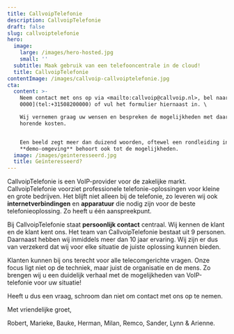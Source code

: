 ```yaml
---
title: CallvoipTelefonie
description: CallvoipTelefonie
draft: false
slug: callvoiptelefonie
hero:
  image:
    large: /images/hero-hosted.jpg
    small: ''
  subtitle: Maak gebruik van een telefooncentrale in de cloud!
  title: CallvoipTelefonie
contentImage: /images/callvoip-callvoiptelefonie.jpg
cta:
  content: >-
    Neem contact met ons op via <mailto:callvoip@callvoip.nl>, bel naar [050 820
    0000](tel:+31508200000) of vul het formulier hiernaast in. \

    Wij vernemen graag uw wensen en bespreken de mogelijkheden met daarbij
    horende kosten. 


    Een beeld zegt meer dan duizend woorden, oftewel een rondleiding in onze
    **demo-omgeving** behoort ook tot de mogelijkheden.
  image: /images/geinteresseerd.jpg
  title: Geïnteresseerd?
---
```

CallvoipTelefonie is een VoIP-provider voor de zakelijke markt. CallvoipTelefonie voorziet professionele telefonie-oplossingen voor kleine en grote bedrijven. Het blijft niet alleen bij de telefonie, zo leveren wij ook **internetverbindingen** en **apparatuur** die nodig zijn voor de beste telefonieoplossing. Zo heeft u één aanspreekpunt.

Bij CallvoipTelefonie staat **persoonlijk contact** centraal. Wij kennen de klant en de klant kent ons. Het team van CallvoipTelefonie bestaat uit 9 personen. Daarnaast hebben wij inmiddels meer dan 10 jaar ervaring. Wij zijn er dus van verzekerd dat wij voor elke situatie de juiste oplossing kunnen bieden. 

Klanten kunnen bij ons terecht voor alle telecomgerichte vragen. Onze focus ligt niet op de techniek, maar juist de organisatie en de mens. Zo brengen wij u een duidelijk verhaal met de mogelijkheden van VoIP-telefonie voor uw situatie!

Heeft u dus een vraag, schroom dan niet om contact met ons op te nemen.

Met vriendelijke groet,

Robert, Marieke, Bauke, Herman, Milan, Remco, Sander, Lynn & Arienne.
